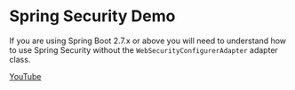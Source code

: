 # Spring Security Demo

If you are using Spring Boot 2.7.x or above you will need to understand how to use Spring Security without the `WebSecurityConfigurerAdapter` adapter class.

[YouTube](https://www.youtube.com/watch?v=s4X4SJv2RrU)